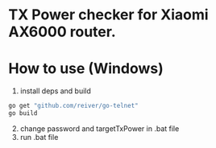 # TX Power checker for Xiaomi AX6000 router.

# How to use (Windows)
1) install deps and build
```sh
go get "github.com/reiver/go-telnet"
go build
```
2) change password and targetTxPower in .bat file
3) run .bat file